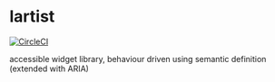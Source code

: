 # lartist

[![CircleCI](https://circleci.com/gh/lrtiste/lrtiste/tree/master.svg?style=svg)](https://circleci.com/gh/lrtiste/lrtiste/tree/master)

accessible widget library, behaviour driven using semantic definition (extended with ARIA)
